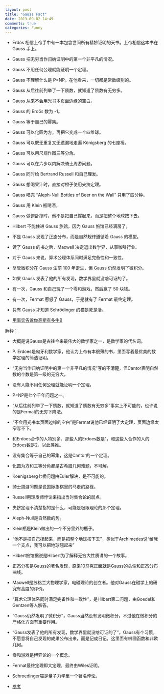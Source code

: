 ```yaml
---
layout: post
title: "Gauss Fact"
date: 2013-09-02 14:49
comments: true
categories: Funny
---
```

- Erdős 相信上帝手中有一本包含世间所有精妙证明的天书。上帝相信这本书在 Gauss 手上。
- Gauss 把无穷当作归纳证明中的第一个非平凡的情况。
- Gauss 不用任何公理就能证明一个定理。
- Gauss 不理解什么是 P=NP。在他看来，一切都是常数级别的。
- Gauss 从后往前列举了一下质数，就知道了质数有无穷多。
- Gauss 从来不会用光书本页面边缘的空白。
- Gauss 的 Erdős 数为 -1。
- Gauss 等于自己的幂集。
- Gauss 可以化圆为方，再把它变成一个四维球。
- Gauss 可以既无重复又无遗漏地走遍 Königsberg 的七座桥。
- Gauss 可以用尺规作图三等分角。
- Gauss 可以在六步以内解决骑士周游问题。
- Gauss 同时给 Bertrand Russell 和自己理发。
- Gauss 想喝果汁时，直接对橙子使用夹挤定理。
- Gauss 唱完 “Aleph-Null Bottles of Beer on the Wall” 只用了四分钟。
- Gauss 用 Klein 瓶喝酒。
- Gauss 做俯卧撑时，他不是把自己撑起来，而是把整个地球按下去。
- Hilbert 不能住进 Gauss 旅馆，因为 Gauss 旅馆已经满房了。
- 不是 Gauss 发现了正态分布，而是自然规律遵循着 Gauss 的模型。
- 读了 Gauss 的书之后，Maxwell 决定退出数学界，从事咖啡行业。
- 对于 Gauss 来说，算术公理体系同时满足完备性和一致性。
- 尽管微积分在 Gauss 生前 100 年诞生，但 Gauss 仍然发明了微积分。
- 如果 Gauss 发表了他的所有发现，数学界里就没啥可证的了。
- 有一次，Gauss 和自己玩了一个零和游戏，然后赢了 50 块钱。
- 有一次，Fermat 惹怒了 Gauss，于是就有了 Fermat 最终定理。
- 只有 Gauss 才知道 Schrödinger 的猫是死是活。

- [用事实告诉你高斯有多牛B](http://www.matrix67.com/blog/archives/4253)

<!--more-->

解释：

- 大概是说Gauss是古往今来最伟大的数学家之一，是数学家的代名词。
- P. Erdoes是匈牙利数学家，他认为上帝有本很薄的书，里面写着最优美的数学定理的简洁证明。
- “无穷当作归纳证明中的第一个非平凡的情况”写的不清楚，但Cantor表明自然数的个数是第一级的无穷大。
- 没有人能不用任何公理就能证明一个定理。
- P=NP是七个千年问题之一。
- “从后往前列举了一下质数，就知道了质数有无穷多”事实上不可能的，也许说的是Fermat的无穷下降法。
- “不会用光书本页面边缘的空白”是Fermat说他已经证明了大定理，页面边缘太窄写不下。
- 和Erdoes合作的人特别多，那些人的Erdoes数是1，和这些人合作的人的Erdoes数是2，以此类推。
- 没有集合等于自己的幂集，这是Cantor的一个定理。
- 化圆为方和三等分角都是古希腊几何难题，不可解。
- Koenigsberg七桥问题由Euler解决，是不可能的。
- 骑士周游问题是说国际象棋里的马走的路径。
- Russell用理发师悖论来指出当时集合论的弱点。
- 夹挤定理不清楚指的是什么，可能是极限理论的那个定理。
- Aleph-Null是自然数的势。
- Klein瓶是Klein做出的一个不分里外的瓶子。
- “他不是把自己撑起来，而是把整个地球按下去”，类似于Archimedes说“给我一个支点，我可以把地球翘起来”
- Hilbert旅馆据说是Hilbert为了解释无穷大性质讲的一个故事。
- 正态分布是Gauss的著名发现，原来10马克正面就是Gauss的头像和正态分布曲线。
- Maxwell是苏格兰大物理学家，电磁理论的创立者。他对Gauss在磁学上的研究有高度的评价。
- “算术公理体系同时满足完备性和一致性”，是Hilbert第二问题，由Goedel和Gentzen等人解答。
- “Gauss仍然发明了微积分”，Gauss当然没有发明微积分，不过他在微积分的严格化方面有重要作用。
- “Gauss发表了他的所有发现，数学界里就没啥可证的了”，Gauss有个习惯，不愿意将自己发现的成果公布出来，而是记成日记，这里面有椭圆函数和非欧几何。
- 零和游戏是博弈论的一个概念。
- Fermat最终定理即大定理，最终由Wiles证明。
- Schroedinger猫是量子力学里一个著名悖论。

- [参考](http://zhidao.baidu.com/question/247668255.html)

